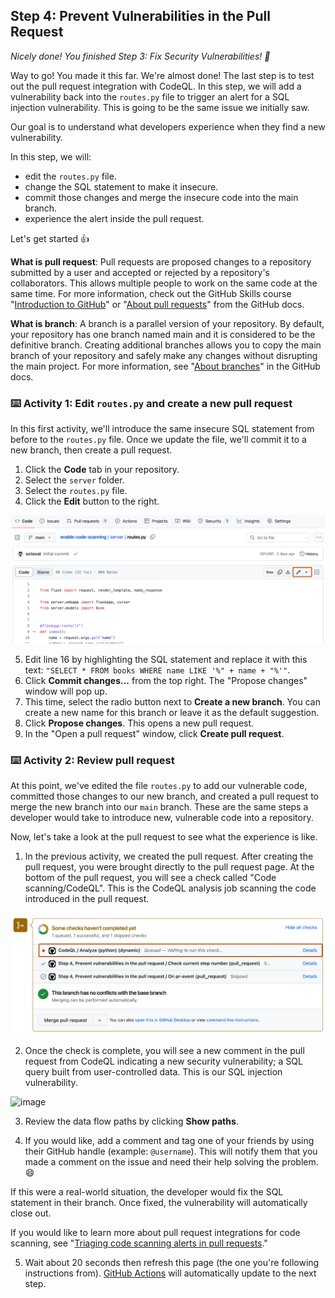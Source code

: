 <!--
  <<< Author notes: Step 4 >>>
  Start this step by acknowledging the previous step.
  Define terms and link to docs.github.com.
  TBD-step-4-notes.
-->

## Step 4: Prevent Vulnerabilities in the Pull Request

_Nicely done! You finished Step 3: Fix Security Vulnerabilities! :partying_face:_

Way to go! You made it this far. We're almost done! The last step is to test out the pull request integration with CodeQL. In this step, we will add a vulnerability back into the `routes.py` file to trigger an alert for a SQL injection vulnerability. This is going to be the same issue we initially saw.

Our goal is to understand what developers experience when they find a new vulnerability.

In this step, we will:
- edit the `routes.py` file.
- change the SQL statement to make it insecure.
- commit those changes and merge the insecure code into the main branch.
- experience the alert inside the pull request.

Let's get started 👍

**What is pull request**: Pull requests are proposed changes to a repository submitted by a user and accepted or rejected by a repository's collaborators. This allows multiple people to work on the same code at the same time. For more information, check out the GitHub Skills course "[Introduction to GitHub](https://github.com/skills/introduction-to-github)" or "[About pull requests](https://docs.github.com/en/pull-requests/collaborating-with-pull-requests/proposing-changes-to-your-work-with-pull-requests/about-pull-requests)" from the GitHub docs.

**What is branch**: A branch is a parallel version of your repository. By default, your repository has one branch named main and it is considered to be the definitive branch. Creating additional branches allows you to copy the main branch of your repository and safely make any changes without disrupting the main project. For more information, see "[About branches](https://docs.github.com/en/pull-requests/collaborating-with-pull-requests/proposing-changes-to-your-work-with-pull-requests/about-branches#)" in the GitHub docs.

### :keyboard: Activity 1: Edit `routes.py` and create a new pull request

In this first activity, we'll introduce the same insecure SQL statement from before to the `routes.py` file. Once we update the file, we'll commit it to a new branch, then create a pull request.

  1. Click the **Code** tab in your repository.
  2. Select the `server` folder.
  3. Select the `routes.py` file.
  4. Click the **Edit** button to the right.

![edit-button.png](/images/edit-button.png)

  5. Edit line 16 by highlighting the SQL statement and replace it with this text: `"SELECT * FROM books WHERE name LIKE '%" + name + "%'"`.
  6. Click **Commit changes...** from the top right. The "Propose changes" window will pop up.
  7. This time, select the radio button next to **Create a new branch**. You can create a new name for this branch or leave it as the default suggestion.
  8. Click **Propose changes**. This opens a new pull request.
  9. In the "Open a pull request" window, click **Create pull request**.


### :keyboard: Activity 2: Review pull request

At this point, we've edited the file `routes.py` to add our vulnerable code, committed those changes to our new branch, and created a pull request to merge the new branch into our `main` branch. These are the same steps a developer would take to introduce new, vulnerable code into a repository.

Now, let's take a look at the pull request to see what the experience is like.

1. In the previous activity, we created the pull request.  After creating the pull request, you were brought directly to the pull request page. At the bottom of the pull request, you will see a check called "Code scanning/CodeQL". This is the CodeQL analysis job scanning the code introduced in the pull request.

![pr-panel](/images/pr-panel.png)

2.  Once the check is complete, you will see a new comment in the pull request from CodeQL indicating a new security vulnerability; a SQL query built from user-controlled data. This is our SQL injection vulnerability.

  <img width="1180" alt="image" src="https://github.com/leftrightleft/enable-code-scanning/assets/4910518/378bd766-ef61-4619-ab3c-bf2c8d9618d7">

3. Review the data flow paths by clicking **Show paths**.

4. If you would like, add a comment and tag one of your friends by using their GitHub handle (example: `@username`). This will notify them that you made a comment on the issue and need their help solving the problem. 😄

If this were a real-world situation, the developer would fix the SQL statement in their branch. Once fixed, the vulnerability will automatically close out.

If you would like to learn more about pull request integrations for code scanning, see "[Triaging code scanning alerts in pull requests](https://docs.github.com/en/code-security/code-scanning/automatically-scanning-your-code-for-vulnerabilities-and-errors/triaging-code-scanning-alerts-in-pull-requests)."

5. Wait about 20 seconds then refresh this page (the one you're following instructions from). [GitHub Actions](https://docs.github.com/en/actions) will automatically update to the next step.
